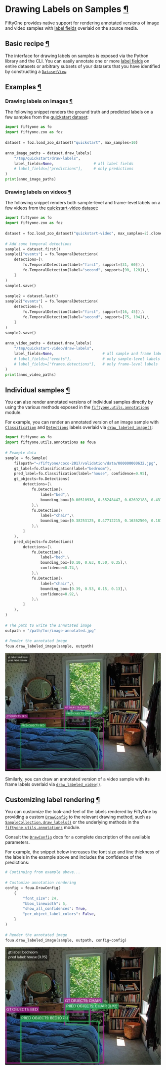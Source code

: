 # Drawing Labels on Samples [¶](\#drawing-labels-on-samples "Permalink to this headline")

FiftyOne provides native support for rendering annotated versions of image and
video samples with [label fields](using_datasets.md#using-labels) overlaid on the source
media.

## Basic recipe [¶](\#basic-recipe "Permalink to this headline")

The interface for drawing labels on samples is exposed via the Python library
and the CLI. You can easily annotate one or more
[label fields](using_datasets.md#using-labels) on entire datasets or arbitrary subsets of
your datasets that you have identified by constructing a [`DatasetView`](../api/fiftyone.core.view.html#fiftyone.core.view.DatasetView "fiftyone.core.view.DatasetView").

## Examples [¶](\#examples "Permalink to this headline")

### Drawing labels on images [¶](\#drawing-labels-on-images "Permalink to this headline")

The following snippet renders the ground truth and predicted labels on a few
samples from the [quickstart dataset](../data/dataset_zoo/datasets.md#dataset-zoo-quickstart):

```python
import fiftyone as fo
import fiftyone.zoo as foz

dataset = foz.load_zoo_dataset("quickstart", max_samples=10)

anno_image_paths = dataset.draw_labels(
    "/tmp/quickstart/draw-labels",
    label_fields=None,                  # all label fields
    # label_fields=["predictions"],     # only predictions
)
print(anno_image_paths)

```

### Drawing labels on videos [¶](\#drawing-labels-on-videos "Permalink to this headline")

The following snippet renders both sample-level and frame-level labels on a
few videos from the
[quickstart-video dataset](../data/dataset_zoo/datasets.md#dataset-zoo-quickstart-video):

```python
import fiftyone as fo
import fiftyone.zoo as foz

dataset = foz.load_zoo_dataset("quickstart-video", max_samples=2).clone()

# Add some temporal detections
sample1 = dataset.first()
sample1["events"] = fo.TemporalDetections(
    detections=[\
        fo.TemporalDetection(label="first", support=[31, 60]),\
        fo.TemporalDetection(label="second", support=[90, 120]),\
    ]
)
sample1.save()

sample2 = dataset.last()
sample2["events"] = fo.TemporalDetections(
    detections=[\
        fo.TemporalDetection(label="first", support=[16, 45]),\
        fo.TemporalDetection(label="second", support=[75, 104]),\
    ]
)
sample2.save()

anno_video_paths = dataset.draw_labels(
    "/tmp/quickstart-video/draw-labels",
    label_fields=None,                      # all sample and frame labels
    # label_fields=["events"],              # only sample-level labels
    # label_fields=["frames.detections"],   # only frame-level labels
)
print(anno_video_paths)

```

## Individual samples [¶](\#individual-samples "Permalink to this headline")

You can also render annotated versions of individual samples directly by using
the various methods exposed in the [`fiftyone.utils.annotations`](../api/fiftyone.utils.annotations.html#module-fiftyone.utils.annotations "fiftyone.utils.annotations") module.

For example, you can render an annotated version of an image sample with
[`Classification`](../api/fiftyone.core.labels.html#fiftyone.core.labels.Classification "fiftyone.core.labels.Classification") and [`Detections`](../api/fiftyone.core.labels.html#fiftyone.core.labels.Detections "fiftyone.core.labels.Detections") labels overlaid via
[`draw_labeled_image()`](../api/fiftyone.utils.annotations.html#fiftyone.utils.annotations.draw_labeled_image "fiftyone.utils.annotations.draw_labeled_image"):

```python
import fiftyone as fo
import fiftyone.utils.annotations as foua

# Example data
sample = fo.Sample(
    filepath="~/fiftyone/coco-2017/validation/data/000000000632.jpg",
    gt_label=fo.Classification(label="bedroom"),
    pred_label=fo.Classification(label="house", confidence=0.95),
    gt_objects=fo.Detections(
        detections=[\
            fo.Detection(\
                label="bed",\
                bounding_box=[0.00510938, 0.55248447, 0.62692188, 0.43115942],\
            ),\
            fo.Detection(\
                label="chair",\
                bounding_box=[0.38253125, 0.47712215, 0.16362500, 0.18155280],\
            ),\
        ]
    ),
    pred_objects=fo.Detections(
        detections=[\
            fo.Detection(\
                label="bed",\
                bounding_box=[0.10, 0.63, 0.50, 0.35],\
                confidence=0.74,\
            ),\
            fo.Detection(\
                label="chair",\
                bounding_box=[0.39, 0.53, 0.15, 0.13],\
                confidence=0.92,\
            ),\
        ]
    ),
)

# The path to write the annotated image
outpath = "/path/for/image-annotated.jpg"

# Render the annotated image
foua.draw_labeled_image(sample, outpath)

```

![image-annotated.webp](../_images/example1.webp)

Similarly, you can draw an annotated version of a video sample with its frame
labels overlaid via
[`draw_labeled_video()`](../api/fiftyone.utils.annotations.html#fiftyone.utils.annotations.draw_labeled_video "fiftyone.utils.annotations.draw_labeled_video").

## Customizing label rendering [¶](\#customizing-label-rendering "Permalink to this headline")

You can customize the look-and-feel of the labels rendered by FiftyOne by
providing a custom [`DrawConfig`](../api/fiftyone.utils.annotations.html#fiftyone.utils.annotations.DrawConfig "fiftyone.utils.annotations.DrawConfig")
to the relevant drawing method, such as
[`SampleCollection.draw_labels()`](../api/fiftyone.core.collections.html#fiftyone.core.collections.SampleCollection.draw_labels "fiftyone.core.collections.SampleCollection.draw_labels")
or the underlying methods in the [`fiftyone.utils.annotations`](../api/fiftyone.utils.annotations.html#module-fiftyone.utils.annotations "fiftyone.utils.annotations") module.

Consult the [`DrawConfig`](../api/fiftyone.utils.annotations.html#fiftyone.utils.annotations.DrawConfig "fiftyone.utils.annotations.DrawConfig") docs
for a complete description of the available parameters.

For example, the snippet below increases the font size and line thickness of
the labels in the example above and includes the confidence of the predictions:

```python
# Continuing from example above...

# Customize annotation rendering
config = foua.DrawConfig(
    {
        "font_size": 24,
        "bbox_linewidth": 5,
        "show_all_confidences": True,
        "per_object_label_colors": False,
    }
)

# Render the annotated image
foua.draw_labeled_image(sample, outpath, config=config)

```

![image-annotated.webp](../_images/example2.webp)
